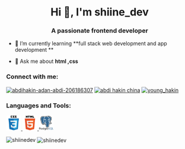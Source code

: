 <h1 align="center">Hi 👋, I'm shiine_dev</h1>
<h3 align="center">A passionate frontend developer</h3>



- 🌱 I’m currently learning **full stack web development and app development **

- 💬 Ask me about **html ,css**

<h3 align="left">Connect with me:</h3>
<p align="left">
<a href="https://linkedin.com/in/abdihakin-adan-abdi-206186307" target="blank"><img align="center" src="https://raw.githubusercontent.com/rahuldkjain/github-profile-readme-generator/master/src/images/icons/Social/linked-in-alt.svg" alt="abdihakin-adan-abdi-206186307" height="30" width="40" /></a>
<a href="https://www.facebook.com/abdihakin.adan.56/" target="blank"><img align="center" src="https://raw.githubusercontent.com/rahuldkjain/github-profile-readme-generator/master/src/images/icons/Social/facebook.svg" alt="abdi hakin china" height="30" width="40" /></a>
<a href="https://instagram.com/young_hakin" target="blank"><img align="center" src="https://raw.githubusercontent.com/rahuldkjain/github-profile-readme-generator/master/src/images/icons/Social/instagram.svg" alt="young_hakin" height="30" width="40" /></a>
</p>

<h3 align="left">Languages and Tools:</h3>
<p align="left"> <a href="https://www.w3schools.com/css/" target="_blank" rel="noreferrer"> <img src="https://raw.githubusercontent.com/devicons/devicon/master/icons/css3/css3-original-wordmark.svg" alt="css3" width="40" height="40"/> </a> <a href="https://www.w3.org/html/" target="_blank" rel="noreferrer"> <img src="https://raw.githubusercontent.com/devicons/devicon/master/icons/html5/html5-original-wordmark.svg" alt="html5" width="40" height="40"/> </a> <a href="https://www.postgresql.org" target="_blank" rel="noreferrer"> <img src="https://raw.githubusercontent.com/devicons/devicon/master/icons/postgresql/postgresql-original-wordmark.svg" alt="postgresql" width="40" height="40"/> </a> </p>

<p><img align="left" src="https://github-readme-stats.vercel.app/api/top-langs?username=shiinedev&show_icons=true&locale=en&layout=compact" alt="shiinedev" /></p>

<p>&nbsp;<img align="center" src="https://github-readme-stats.vercel.app/api?username=shiinedev&show_icons=true&locale=en" alt="shiinedev" /></p>
